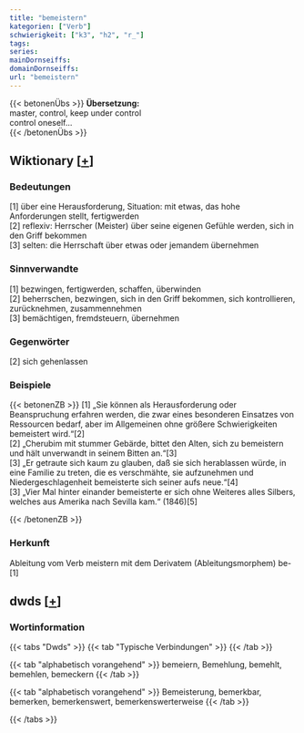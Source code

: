 ```yaml
---
title: "bemeistern"
kategorien: ["Verb"]
schwierigkeit: ["k3", "h2", "r_"]
tags:
series:
mainDornseiffs:
domainDornseiffs:
url: "bemeistern"
---
```


{{< betonenÜbs >}}
**Übersetzung:**  
master, control, keep under control  
control oneself...  
{{< /betonenÜbs >}}

## Wiktionary [[+](https://de.wiktionary.org/wiki/bemeistern)]

### Bedeutungen
[1] über eine Herausforderung, Situation: mit etwas, das hohe Anforderungen stellt, fertigwerden  
[2] reflexiv: Herrscher (Meister) über seine eigenen Gefühle werden, sich in den Griff bekommen  
[3] selten: die Herrschaft über etwas oder jemandem übernehmen  

### Sinnverwandte
[1] bezwingen, fertigwerden, schaffen, überwinden  
[2] beherrschen, bezwingen, sich in den Griff bekommen, sich kontrollieren, zurücknehmen, zusammennehmen  
[3] bemächtigen, fremdsteuern, übernehmen  

### Gegenwörter
[2] sich gehenlassen  

### Beispiele
{{< betonenZB >}}
[1] „Sie können als Herausforderung oder Beanspruchung erfahren werden, die zwar eines besonderen Einsatzes von Ressourcen bedarf, aber im Allgemeinen ohne größere Schwierigkeiten bemeistert wird.“[2]  
[2] „Cherubim mit stummer Gebärde, bittet den Alten, sich zu bemeistern und hält unverwandt in seinem Bitten an.“[3]  
[3] „Er getraute sich kaum zu glauben, daß sie sich herablassen würde, in eine Familie zu treten, die es verschmähte, sie aufzunehmen und Niedergeschlagenheit bemeisterte sich seiner aufs neue.“[4]  
[3] „Vier Mal hinter einander bemeisterte er sich ohne Weiteres alles Silbers, welches aus Amerika nach Sevilla kam.“ (1846)[5]  

{{< /betonenZB >}}
### Herkunft
Ableitung vom Verb meistern mit dem Derivatem (Ableitungsmorphem) be-[1]  



## dwds [[+](https://www.dwds.de/wb/bemeistern)]

### Wortinformation
{{< tabs "Dwds" >}}
{{< tab "Typische Verbindungen" >}}
{{< /tab >}}

{{< tab "alphabetisch vorangehend" >}}
bemeiern, Bemehlung, bemehlt, bemehlen, bemeckern
{{< /tab >}}

{{< tab "alphabetisch vorangehend" >}}
Bemeisterung, bemerkbar, bemerken, bemerkenswert, bemerkenswerterweise
{{< /tab >}}

{{< /tabs >}}


